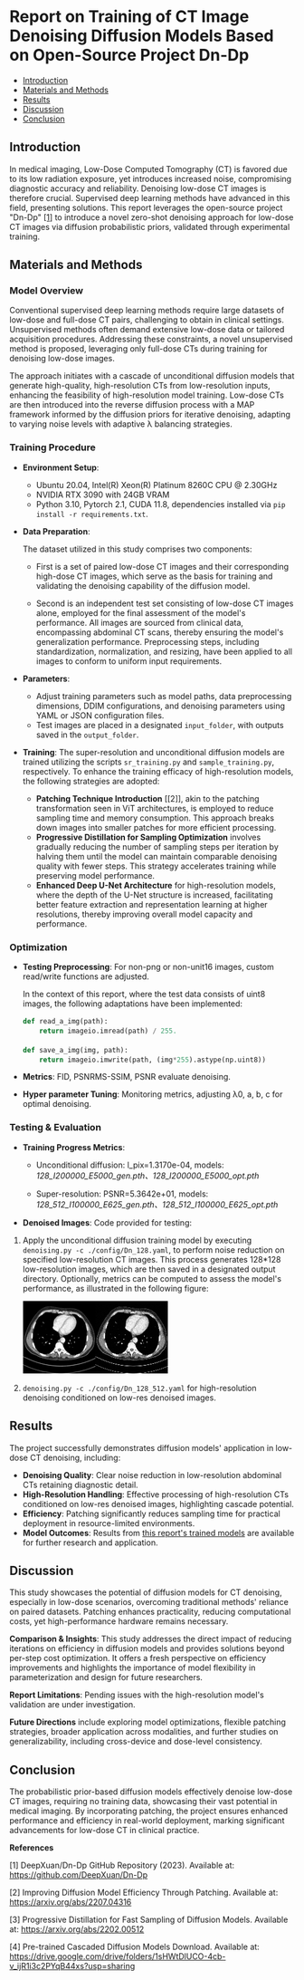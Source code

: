 # Report on Training of CT Image Denoising Diffusion Models Based on Open-Source Project Dn-Dp

- [Introduction](#Introduction)
- [Materials and Methods](#MATERIALS-AND-METHODS)
- [Results](#Results)
- [Discussion](#Discussion)
- [Conclusion](#Conclusion)



## Introduction

In medical imaging, Low-Dose Computed Tomography (CT) is favored due to its low radiation exposure, yet introduces increased noise, compromising diagnostic accuracy and reliability. Denoising low-dose CT images is therefore crucial. Supervised deep learning methods have advanced in this field, presenting solutions. This report leverages the open-source project "Dn-Dp" [[1]]([1]) to introduce a novel zero-shot denoising approach for low-dose CT images via diffusion probabilistic priors, validated through experimental training.

## Materials and Methods

### Model Overview

Conventional supervised deep learning methods require large datasets of low-dose and full-dose CT pairs, challenging to obtain in clinical settings. Unsupervised methods often demand extensive low-dose data or tailored acquisition procedures. Addressing these constraints, a novel unsupervised method is proposed, leveraging only full-dose CTs during training for denoising low-dose images.

The approach initiates with a cascade of unconditional diffusion models that generate high-quality, high-resolution CTs from low-resolution inputs, enhancing the feasibility of high-resolution model training. Low-dose CTs are then introduced into the reverse diffusion process with a MAP framework informed by the diffusion priors for iterative denoising, adapting to varying noise levels with adaptive λ balancing strategies.

### Training Procedure

- **Environment Setup**: 

  - Ubuntu 20.04, Intel(R) Xeon(R) Platinum 8260C CPU @ 2.30GHz
  - NVIDIA RTX 3090 with 24GB VRAM
  - Python 3.10, Pytorch 2.1, CUDA 11.8, dependencies installed via `pip install -r requirements.txt`.

- **Data Preparation**: 

  The dataset utilized in this study comprises two components:

  - First is a set of paired low-dose CT images and their corresponding high-dose CT images, which serve as the basis for training and validating the denoising capability of the diffusion model.

  - Second is an independent test set consisting of low-dose CT images alone, employed for the final assessment of the model's performance. All images are sourced from clinical data, encompassing abdominal CT scans, thereby ensuring the model's generalization performance. Preprocessing steps, including standardization, normalization, and resizing, have been applied to all images to conform to uniform input requirements.

- **Parameters**: 

  - Adjust training parameters such as model paths, data preprocessing dimensions, DDIM configurations, and denoising parameters using YAML or JSON configuration files.
  - Test images are placed in a designated `input_folder`, with outputs saved in the `output_folder`.

- **Training**: The super-resolution and unconditional diffusion models are trained utilizing the scripts `sr_training.py` and `sample_training.py`, respectively. To enhance the training efficacy of high-resolution models, the following strategies are adopted:

  - **Patching Technique Introduction** [[2]], akin to the patching transformation seen in ViT architectures, is employed to reduce sampling time and memory consumption. This approach breaks down images into smaller patches for more efficient processing.
  - **Progressive Distillation for Sampling Optimization** involves gradually reducing the number of sampling steps per iteration by halving them until the model can maintain comparable denoising quality with fewer steps. This strategy accelerates training while preserving model performance.
  - **Enhanced Deep U-Net Architecture** for high-resolution models, where the depth of the U-Net structure is increased, facilitating better feature extraction and representation learning at higher resolutions, thereby improving overall model capacity and performance.

### Optimization

- **Testing Preprocessing**: For non-png or non-unit16 images, custom read/write functions are adjusted.

  In the context of this report, where the test data consists of uint8 images, the following adaptations have been implemented:

  ```python
  def read_a_img(path):
      return imageio.imread(path) / 255.
  
  def save_a_img(img, path): 
      return imageio.imwrite(path, (img*255).astype(np.uint8))
  ```

- **Metrics**: FID, PSNRMS-SSIM, PSNR evaluate denoising.

- **Hyper parameter Tuning**: Monitoring metrics, adjusting λ0, a, b, c for optimal denoising.

### Testing & Evaluation

- **Training Progress Metrics**: 

  - Unconditional diffusion: l_pix=1.3170e-04, models: *128_I200000_E5000_gen.pth、128_I200000_E5000_opt.pth*

  - Super-resolution: PSNR=5.3642e+01, models: *128_512_I100000_E625_gen.pth、128_512_I100000_E625_opt.pth*

- **Denoised Images**: Code provided for testing:

1. Apply the unconditional diffusion training model by executing `denoising.py -c ./config/Dn_128.yaml`, to perform noise reduction on specified low-resolution CT images. This process generates 128*128 low-resolution images, which are then saved in a designated output directory. Optionally, metrics can be computed to assess the model's performance, as illustrated in the following figure:

   ![L067_0001](./images/test.png)

2. `denoising.py -c ./config/Dn_128_512.yaml` for high-resolution denoising conditioned on low-res denoised images.

## Results

The project successfully demonstrates diffusion models' application in low-dose CT denoising, including:

- **Denoising Quality**: Clear noise reduction in low-resolution abdominal CTs retaining diagnostic detail.
- **High-Resolution Handling**: Effective processing of high-resolution CTs conditioned on low-res denoised images, highlighting cascade potential.
- **Efficiency**: Patching significantly reduces sampling time for practical deployment in resource-limited environments.
- **Model Outcomes**: Results from [this report's trained models](https://github.com/huanhuanqsh/CT_dd_model) are available for further research and application.

## Discussion

This study showcases the potential of diffusion models for CT denoising, especially in low-dose scenarios, overcoming traditional methods' reliance on paired datasets. Patching enhances practicality, reducing computational costs, yet high-performance hardware remains necessary.

**Comparison & Insights**: This study addresses the direct impact of reducing iterations on efficiency in diffusion models and provides solutions beyond per-step cost optimization. It offers a fresh perspective on efficiency improvements and highlights the importance of model flexibility in parameterization and design for future researchers.

**Report Limitations**: Pending issues with the high-resolution model's validation are under investigation.

**Future Directions** include exploring model optimizations, flexible patching strategies, broader application across modalities, and further studies on generalizability, including cross-device and dose-level consistency.

## Conclusion

The probabilistic prior-based diffusion models effectively denoise low-dose CT images, requiring no training data, showcasing their vast potential in medical imaging. By incorporating patching, the project ensures enhanced performance and efficiency in real-world deployment, marking significant advancements for low-dose CT in clinical practice.

**References**

[1] DeepXuan/Dn-Dp GitHub Repository (2023). Available at: https://github.com/DeepXuan/Dn-Dp

[2] Improving Diffusion Model Efficiency Through Patching. Available at: https://arxiv.org/abs/2207.04316

[3] Progressive Distillation for Fast Sampling of Diffusion Models. Available at: https://arxiv.org/abs/2202.00512

[4] Pre-trained Cascaded Diffusion Models Download. Available at: https://drive.google.com/drive/folders/1sHWtDlUCO-4cb-v_ijR1i3c2PYqB44xs?usp=sharing
